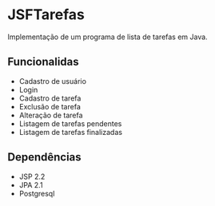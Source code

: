 # JSFTarefas
Implementação de um programa de lista de tarefas em Java.

## Funcionalidas

- Cadastro de usuário
- Login
- Cadastro de tarefa
- Exclusão de tarefa
- Alteração de tarefa
- Listagem de tarefas pendentes
- Listagem de tarefas finalizadas

## Dependências

- JSP 2.2
- JPA 2.1
- Postgresql
